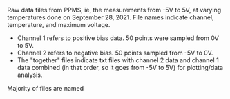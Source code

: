 Raw data files from PPMS, ie, the measurements from -5V to 5V, at varying temperatures done on September 28, 2021. File names indicate channel, temperature, and maximum voltage. 
- Channel 1 refers to positive bias data. 50 points were sampled from 0V to 5V. 
- Channel 2 refers to negative bias. 50 points sampled from -5V to 0V. 
- The "together" files indicate txt files with channel 2 data and channel 1 data combined (in that order, so it goes from -5V to 5V) for plotting/data analysis. 

Majority of files are named <Channel>_<temperature in K>_<max voltage>


